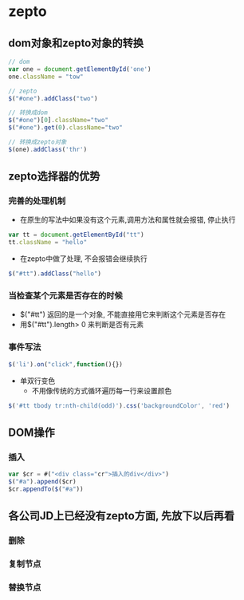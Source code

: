 #	zepto
##	dom对象和zepto对象的转换
```js
// dom
var one = document.getElementById('one')
one.className = "tow"

// zepto
$("#one").addClass("two")

// 转换成dom
$("#one")[0].className="two"
$("#one").get(0).className="two"

// 转换成zepto对象
$(one).addClass('thr')
```

##	zepto选择器的优势
###	完善的处理机制
+	在原生的写法中如果没有这个元素,调用方法和属性就会报错, 停止执行

```js
var tt = document.getElementById("tt")
tt.className = "hello"
```

+ 	在zepto中做了处理, 不会报错会继续执行

```js
$("#tt").addClass("hello")
```

###	当检查某个元素是否存在的时候
+	$("#tt") 返回的是一个对象, 不能直接用它来判断这个元素是否存在
+ 	用$("#tt").length> 0 来判断是否有元素

###	事件写法
```js
$('li').on("click",function(){})
```

+	单双行变色
	-	不用像传统的方式循环遍历每一行来设置颜色

```js
$('#tt tbody tr:nth-child(odd)').css('backgroundColor', 'red')
```

##	DOM操作
###	插入
```js
var $cr = #("<div class="cr">插入的div</div>")
$("#a").append($cr)
$cr.appendTo($("#a"))
```

##	各公司JD上已经没有zepto方面, 先放下以后再看

###	删除

###	复制节点

###	替换节点











































